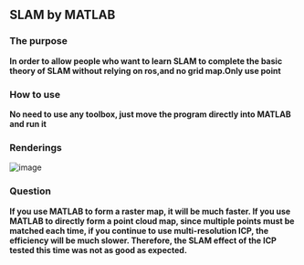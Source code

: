 ## SLAM by MATLAB


### The purpose

**In order to allow people who want to learn SLAM to complete the basic theory of SLAM without relying on ros,and no grid map.Only use point**


### How to use

**No need to use any toolbox, just move the program directly into MATLAB and run it**

### Renderings

![image](https://github.com/anxixu0101/light-carto-slam/blob/master/IMG/output.gif)


### Question

**If you use MATLAB to form a raster map, it will be much faster. If you use MATLAB to directly form a point cloud map, since multiple points must be matched each time, if you continue to use multi-resolution ICP, the efficiency will be much slower. Therefore, the SLAM effect of the ICP tested this time was not as good as expected.**

